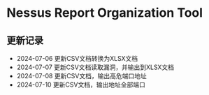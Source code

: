 # Nessus Report Organization Tool


## 更新记录
- 2024-07-06  更新CSV文档转换为XLSX文档
- 2024-07-07  更新CSV文档读取漏洞，并输出到XLSX文档
- 2024-07-08  更新CSV文档，输出高危端口地址
- 2024-07-10  更新CSV文档，输出地址全部端口
